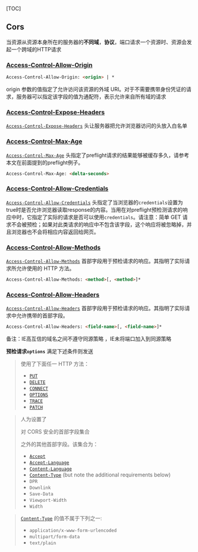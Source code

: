 [TOC]

## Cors 

当资源从资源本身所在的服务器的**不同域**，**协议**，端口请求一个资源时、资源会发起一个跨域的HTTP请求

### [Access-Control-Allow-Origin](https://developer.mozilla.org/zh-CN/docs/Web/HTTP/Access_control_CORS#Access-Control-Allow-Origin)

```html
Access-Control-Allow-Origin: <origin> | *
```

origin 参数的值指定了允许访问该资源的外域 URI。对于不需要携带身份凭证的请求，服务器可以指定该字段的值为通配符，表示允许来自所有域的请求

### [Access-Control-Expose-Headers](https://developer.mozilla.org/zh-CN/docs/Web/HTTP/Access_control_CORS#Access-Control-Expose-Headers)

[`Access-Control-Expose-Headers`](https://developer.mozilla.org/zh-CN/docs/Web/HTTP/Headers/Access-Control-Expose-Headers) 头让服务器把允许浏览器访问的头放入白名单

### [Access-Control-Max-Age](https://developer.mozilla.org/zh-CN/docs/Web/HTTP/Access_control_CORS#Access-Control-Max-Age) 

[`Access-Control-Max-Age`](https://developer.mozilla.org/zh-CN/docs/Web/HTTP/Headers/Access-Control-Max-Age) 头指定了preflight请求的结果能够被缓存多久，请参考本文在前面提到的preflight例子。

```html
Access-Control-Max-Age: <delta-seconds>
```

### [Access-Control-Allow-Credentials](https://developer.mozilla.org/zh-CN/docs/Web/HTTP/Access_control_CORS#Access-Control-Allow-Credentials)

[`Access-Control-Allow-Credentials`](https://developer.mozilla.org/zh-CN/docs/Web/HTTP/Headers/Access-Control-Allow-Credentials) 头指定了当浏览器的`credentials`设置为true时是否允许浏览器读取response的内容。当用在对preflight预检测请求的响应中时，它指定了实际的请求是否可以使用`credentials`。请注意：简单 GET 请求不会被预检；如果对此类请求的响应中不包含该字段，这个响应将被忽略掉，并且浏览器也不会将相应内容返回给网页。

### [Access-Control-Allow-Methods](https://developer.mozilla.org/zh-CN/docs/Web/HTTP/Access_control_CORS#Access-Control-Allow-Methods)

[`Access-Control-Allow-Methods`](https://developer.mozilla.org/zh-CN/docs/Web/HTTP/Headers/Access-Control-Allow-Methods) 首部字段用于预检请求的响应。其指明了实际请求所允许使用的 HTTP 方法。

```html
Access-Control-Allow-Methods: <method>[, <method>]*
```

### [Access-Control-Allow-Headers](https://developer.mozilla.org/zh-CN/docs/Web/HTTP/Access_control_CORS#Access-Control-Allow-Headers)

[`Access-Control-Allow-Headers`](https://developer.mozilla.org/zh-CN/docs/Web/HTTP/Headers/Access-Control-Allow-Headers) 首部字段用于预检请求的响应。其指明了实际请求中允许携带的首部字段。

```html
Access-Control-Allow-Headers: <field-name>[, <field-name>]*
```

备注：IE高互信的域名之间不遵守同源策略 ，IE未将端口加入到同源策略



**预检请求`options`**  满足下述条件则发送

> 使用了下面任一 HTTP 方法：
>
> - [`PUT`](https://developer.mozilla.org/zh-CN/docs/Web/HTTP/Methods/PUT)
> - [`DELETE`](https://developer.mozilla.org/zh-CN/docs/Web/HTTP/Methods/DELETE)
> - [`CONNECT`](https://developer.mozilla.org/zh-CN/docs/Web/HTTP/Methods/CONNECT)
> - [`OPTIONS`](https://developer.mozilla.org/zh-CN/docs/Web/HTTP/Methods/OPTIONS)
> - [`TRACE`](https://developer.mozilla.org/zh-CN/docs/Web/HTTP/Methods/TRACE)
> - [`PATCH`](https://developer.mozilla.org/zh-CN/docs/Web/HTTP/Methods/PATCH)

> 人为设置了
>
> 对 CORS 安全的首部字段集合
>
> 之外的其他首部字段。该集合为：
>
> - [`Accept`](https://developer.mozilla.org/zh-CN/docs/Web/HTTP/Headers/Accept)
> - [`Accept-Language`](https://developer.mozilla.org/zh-CN/docs/Web/HTTP/Headers/Accept-Language)
> - [`Content-Language`](https://developer.mozilla.org/zh-CN/docs/Web/HTTP/Headers/Content-Language)
> - [`Content-Type`](https://developer.mozilla.org/zh-CN/docs/Web/HTTP/Headers/Content-Type) (but note the additional requirements below)
> - `DPR`
> - `Downlink`
> - `Save-Data`
> - `Viewport-Width`
> - `Width`


>  [`Content-Type`](https://developer.mozilla.org/zh-CN/docs/Web/HTTP/Headers/Content-Type)  的值不属于下列之一:
>
> - `application/x-www-form-urlencoded`
> - `multipart/form-data`
> - `text/plain`